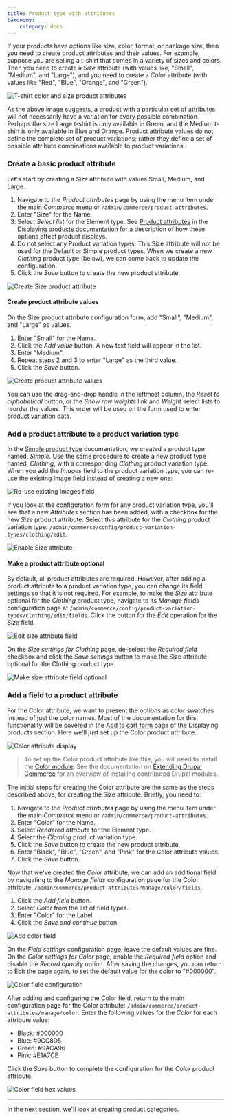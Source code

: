 ```yaml
---
title: Product type with attributes
taxonomy:
    category: docs
---
```


If your products have options like size, color, format, or package size, then you need to create product attributes and their values. For example, suppose you are selling a t-shirt that comes in a variety of sizes and colors. Then you need to create a *Size* attribute (with values like, "Small", "Medium", and "Large"), and you need to create a *Color* attribute (with values like "Red", "Blue", "Orange", and "Green").

![T-shirt color and size product attributes](../../images/tshirt_drupalcon.png)

As the above image suggests, a product with a particular set of attributes will not necessarily have a variation for every possible combination. Perhaps the size Large t-shirt is only available in Green, and the Medium t-shirt is only available in Blue and Orange. Product attribute values do not define the complete set of product variations; rather they define a set of possible attribute combinations available to product variations.

### Create a basic product attribute

Let's start by creating a *Size* attribute with values Small, Medium, and Large.

1. Navigate to the *Product attributes* page by using the menu item under the main *Commerce* menu or `/admin/commerce/product-attributes`.
2. Enter "Size" for the Name.
3. Select *Select list* for the Element type. See [Product attributes](../../04.displaying-products/03.product-attributes) in the [Displaying products documentation](../../04.displaying-products) for a description of how these options affect product displays.
4. Do not select any Product variation types. This Size attribute will not be used for the Default or Simple product types. When we create a new *Clothing* product type (below), we can come back to update the configuration.
5. Click the *Save* button to create the new product attribute.

![Create Size product attribute](../../images/clothing-product-type-1.jpg)

#### Create product attribute values
On the Size product attribute configuration form, add "Small", "Medium", and "Large" as values.

1. Enter "Small" for the Name.
2. Click the *Add value* button. A new text field will appear in the list.
3. Enter "Medium".
4. Repeat steps 2 and 3 to enter "Large" as the third value.
5. Click the *Save* button.

![Create product attribute values](../../images/clothing-product-type-2.jpg)

You can use the drag-and-drop handle in the leftmost column, the *Reset to alphabetical* button, or the *Show row weights* link and *Weight* select lists to reorder the values. This order will be used on the form used to enter product variation data.

### Add a product attribute to a product variation type
In the [Simple product type](../01.simple-product) documentation, we created a product type named, *Simple*. Use the same procedure to create a new product type named, *Clothing*, with a corresponding *Clothing* product variation type. When you add the *Images* field to the product variation type, you can re-use the existing Image field instead of creating a new one:

![Re-use existing Images field](../../images/clothing-product-type-3.jpg)

If you look at the configuration form for any product variation type, you'll see that a new *Attributes* section has been added, with a checkbox for the new *Size* product attribute. Select this attribute for the *Clothing* product variation type: `/admin/commerce/config/product-variation-types/clothing/edit`.

![Enable Size attribute](../../images/clothing-product-type-4.jpg)

#### Make a product attribute optional

By default, all product attributes are required. However, after adding a product attribute to a product variation type, you can change its field settings so that it is not required. For example, to make the *Size* attribute optional for the *Clothing* product type, navigate to its *Manage fields* configuration page at `/admin/commerce/config/product-variation-types/clothing/edit/fields`. Click the button for the *Edit* operation for the *Size* field.

![Edit size attribute field](../../images/clothing-product-type-8.jpg)

On the *Size settings for Clothing* page, de-select the *Required field* checkbox and click the *Save settings* button to make the Size attribute optional for the Clothing product type.

![Make size attribute field optional](../../images/clothing-product-type-9.jpg)

### Add a field to a product attribute
For the Color attribute, we want to present the options as color swatches instead of just the color names. Most of the documentation for this functionality will be covered in the [Add to cart form](../../04.displaying-products/02.add-to-cart-form) page of the Displaying products section. Here we'll just set up the Color product attribute.

![Color attribute display](../../images/add-to-cart-ui.jpg)

>To set up the Color product attribute like this, you will need to install the [Color module]. See the documentation on [Extending Drupal Commerce](../../../02.install-update/06.extending) for an overview of installing contributed Drupal modules.

The initial steps for creating the Color attribute are the same as the steps described above, for creating the Size attribute. Briefly, you need to:
1. Navigate to the *Product attributes* page by using the menu item under the main *Commerce* menu or `/admin/commerce/product-attributes`.
2. Enter "Color" for the Name.
3. Select *Rendered attribute* for the Element type.
4. Select the *Clothing* product variation type.
5. Click the *Save* button to create the new product attribute.
6. Enter "Black", "Blue", "Green", and "Pink" for the Color attribute values.
7. Click the *Save* button.

Now that we've created the *Color* attribute, we can add an additional field by navigating to the *Manage fields* configuration page for the Color attribute: `/admin/commerce/product-attributes/manage/color/fields`.

1. Click the *Add field* button.
2. Select *Color* from the list of field types.
3. Enter "Color" for the Label.
4. Click the *Save and continue* button.

![Add color field](../../images/clothing-product-type-5.jpg)

On the *Field settings* configuration page, leave the default values are fine. On the *Color settings for Color* page, enable the *Required field* option and disable the *Record opacity* option. After saving the changes, you can return to Edit the page again, to set the default value for the color to "#000000".

![Color field configuration](../../images/clothing-product-type-6.jpg)

After adding and configuring the Color field, return to the main configuration page for the Color attribute: `/admin/commerce/product-attributes/manage/color`. Enter the following values for the *Color* for each attribute value:

- Black: #000000
- Blue: #9CC8D5
- Green: #9ACA96
- Pink: #E1A7CE

Click the *Save* button to complete the configuration for the *Color* product attribute.

![Color field hex values](../../images/clothing-product-type-7.jpg)

---
In the next section, we'll look at creating product categories.

[Color module]: https://www.drupal.org/project/color_field
